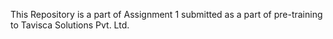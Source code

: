 This Repository is a part of Assignment 1 submitted as a part of pre-training to Tavisca Solutions Pvt. Ltd.